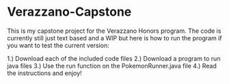# Verazzano-Capstone

This is my capstone project for the Verazzano Honors program.
The code is currently still just text based and a WIP but here is how to run the program if you want to test the current version:

1.) Download each of the included code files
2.) Download a program to run java files
3.) Use the run function on the PokemonRunner.java file
4.) Read the instructions and enjoy!
